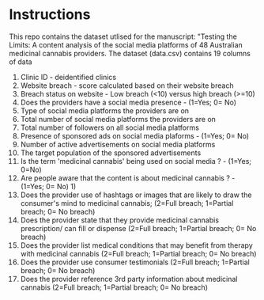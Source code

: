 # Instructions

This repo contains the dataset utlised for the manuscript: "Testing the Limits: A content analysis of the social media platforms of 48 Australian medicinal cannabis providers. The dataset (data.csv) contains 19 columns of data

1. Clinic ID - deidentified clinics
2. Website breach - score calculated based on their website breach 
3. Breach status on website	- Low breach (<10) versus high breach (>=10)
4. Does the providers have a social media presence - (1=Yes; 0= No)
5. Type of social media platforms the providers are on 
6. Total number of social media platforms	the providers are on
7. Total number of followers on all social media platforms
8. Presence of sponsored ads on social media plaforms - (1=Yes; 0= No)
9. Number of active advertisements on social media platforms
10. The target population of the sponsored advertisements
11. Is the term 'medicinal cannabis' being used on social media ? - (1=Yes; 0=No)
12. Are people aware that the content is about medicinal cannabis ?  - (1=Yes; 0= No)	1)
13. Does the provider use of hashtags or images that are likely to draw the consumer's mind to medicinal cannabis;  (2=Full breach; 1=Partial breach; 0= No breach)
14. Does the provider state that they provide medicinal cannabis prescription/ can fill or dispense  (2=Full breach; 1=Partial breach; 0= No breach)
15. Does the provider list medical conditions that may benefit from therapy with medicinal cannabis   (2=Full breach; 1=Partial breach; 0= No breach)
16. Does the provider use consumer testimonials   (2=Full breach; 1=Partial breach; 0= No breach)
17. Does the provider reference 3rd party information about medicinal cannabis   (2=Full breach; 1=Partial breach; 0= No breach)	 
